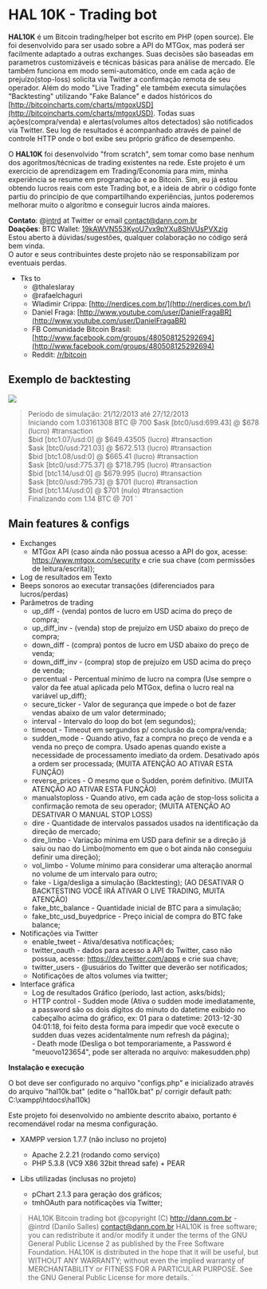 # HAL 10K - Trading bot

**HAL10K** é um Bitcoin trading/helper bot escrito em PHP (open source). Ele foi desenvolvido para ser usado sobre a API do MTGox, mas poderá ser facilmente adaptado a outras exchanges. Suas decisões são baseadas em parametros customizáveis e técnicas básicas para análise de mercado. Ele também funciona em modo semi-automático, onde em cada ação de prejuízo(stop-loss) solicita via Twitter a confirmação remota de seu operador. Além do modo "Live Trading" ele também executa simulações "Backtesting" utilizando "Fake Balance" e dados históricos do [http://bitcoincharts.com/charts/mtgoxUSD](http://bitcoincharts.com/charts/mtgoxUSD). Todas suas ações(compra/venda) e alertas(volumes altos detectados) são notificados via Twitter. Seu log de resultados é acompanhado através de painel de controle HTTP onde o bot exibe seu próprio gráfico de desempenho.

O **HAL10K** foi desenvolvido "from scratch", sem tomar como base nenhum dos agorítmos/técnicas de trading existentes na rede. Este projeto é um exercício de aprendizagem em Trading/Economia para mim, minha experiência se resume em programação e ao Bitcoin. Sim, eu já estou obtendo lucros reais com este Trading bot, e a ideia de abrir o código fonte partiu do princípio de que compartilhando experiências, juntos poderemos melhorar muito o algorítmo e conseguir lucros ainda maiores.

**Contato**: @[intrd](http://twitter.com/intrd) at Twitter or email [contact@dann.com.br](mailto:contact@dann.com.br)   
**Doações**: BTC Wallet: [19kAWVN553KyoU7vx9pYXu8ShVUsPVXzig](https://blockchain.info/address/19kAWVN553KyoU7vx9pYXu8ShVUsPVXzig)   
Estou aberto à dúvidas/sugestões, qualquer colaboração no código será bem vinda.    
O autor e seus contribuintes deste projeto não se responsabilizam por eventuais perdas.     

* Tks to
   - @thaleslaray 
   - @rafaelchaguri 
   - Wladimir Crippa: [http://nerdices.com.br/](http://nerdices.com.br/) 
   - Daniel Fraga: [http://www.youtube.com/user/DanielFragaBR](http://www.youtube.com/user/DanielFragaBR) 
   - FB Comunidade Bitcoin Brasil: [http://www.facebook.com/groups/480508125292694](http://www.facebook.com/groups/480508125292694) 
   - Reddit: [/r/bitcoin](http://www.reddit.com/r/bitcoin) 

## Exemplo de backtesting

![](http://dann.com.br/chart_sample.png)

>Período de simulação: 21/12/2013 até 27/12/2013    
>Iniciando com 1.03161308 BTC @ 700 
>$ask [btc0/usd:699.43] @ $678 (lucro) #transaction  
>$bid [btc1.07/usd:0] @ $649.43505 (lucro) #transaction  
>$ask [btc0/usd:721.03] @ $672.513 (lucro) #transaction  
>$bid [btc1.08/usd:0] @ $665.41 (lucro) #transaction     
>$ask [btc0/usd:775.37] @ $718.795 (lucro) #transaction  
>$bid [btc1.14/usd:0] @ $679.995 (lucro) #transaction    
>$ask [btc0/usd:795.73] @ $701 (lucro) #transaction  
>$bid [btc1.14/usd:0] @ $701 (nulo) #transaction     
>Finalizando com 1.14 BTC @ 701 
`

## Main features & configs

* Exchanges
   - MTGox API (caso ainda não possua acesso a API do gox, acesse: https://www.mtgox.com/security e crie sua chave (com permissões de leitura/escrita)); 
* Log de resultados em Texto
* Beeps sonoros ao executar transações (diferenciados para lucros/perdas)
* Parâmetros de trading
   - up_diff - (venda) pontos de lucro em USD acima do preço de compra;    
   - up_diff_inv - (venda) stop de prejuízo em USD abaixo do preço de compra;  
   - down_diff - (compra) pontos de lucro em USD abaixo do preço de venda;     
   - down_diff_inv - (compra) stop de prejuízo em USD acima do preço de venda;     
   - percentual - Percentual mínimo de lucro na compra (Use sempre o valor da fee atual aplicada pelo MTGox, defina o lucro real na variável up_diff);    
   - secure_ticker - Valor de segurança que impede o bot de fazer vendas abaixo de um valor determinado;   
   - interval - Intervalo do loop do bot (em segundos);    
   - timeout - Timeout em sergundos p/ conclusão da compra/venda;  
   - sudden_mode - Quando ativo, faz a compra no preço de venda e a venda no preço de compra. Usado apenas quando existe a necessidade de processamento imediato da ordem. Desativado após a ordem ser processada; (MUITA ATENÇÃO AO ATIVAR ESTA FUNÇÃO)     
   - reverse_prices - O mesmo que o Sudden, porém definitivo. (MUITA ATENÇÃO AO ATIVAR ESTA FUNÇÃO)    
   - manualstoploss - Quando ativo, em cada ação de stop-loss solicita a confirmação remota de seu operador; (MUITA ATENÇÃO AO DESATIVAR O MANUAL STOP LOSS)    
   - dire - Quantidade de intervalos passados usados na identificação da direção de mercado;   
   - dire_limbo - Variação mínima em USD para definir se a direção já saiu ou nao do Limbo(momento em que o bot ainda não conseguiu definir uma direção);     
   - vol_limbo - Volume mínimo para considerar uma alteração anormal no volume de um intervalo para outro;     
   - fake - Liga/desliga a simulação (Backtesting); (AO DESATIVAR O BACKTESTING VOCÊ IRÁ ATIVAR O LIVE TRADING, MUITA ATENÇÃO)    
   - fake_btc_balance - Quantidade inicial de BTC para a simulação;    
   - fake_btc_usd_buyedprice - Preço inicial de compra do BTC fake balance;    
* Notificações via Twitter
   - enable_tweet - Ativa/desativa notificações;   
   - twitter_oauth - dados para acesso a API do Twitter, caso não possua, acesse: https://dev.twitter.com/apps e crie sua chave;  
   - twitter_users - @usuários do Twitter que deverão ser notificados;     
   - Notificações de altos volumes via twitter;  
* Interface gráfica
   - Log de resultados Gráfico (período, last action, asks/bids);  
  * HTTP control
         - Sudden mode (Ativa o sudden mode imediatamente, a password são os dois dígitos do minuto do datetime exibido no cabeçalho acima do gráfico, ex: 01 para o datetime: 2013-12-30 04:01:18, foi feito desta forma para impedir que você execute o sudden duas vezes acidentalmente num refresh da página);  
         - Death mode (Desliga o bot temporariamente, a Password é "meuovo123654", pode ser alterada no arquivo: makesudden.php)     

**Instalação e execução**   

O bot deve ser configurado no arquivo "configs.php" e inicializado através do arquivo "hal10k.bat" (edite o "hal10k.bat" p/ corrigir default path: C:\xampp\htdocs\hal10k)   

Este projeto foi desenvolvido no ambiente descrito abaixo, portanto é recomendável rodar na mesma configuração.     
* XAMPP version 1.7.7 (não incluso no projeto)  
   + Apache 2.2.21 (rodando como serviço)  
   + PHP 5.3.8 (VC9 X86 32bit thread safe) + PEAR  

* Libs utilizadas (inclusas no projeto)   
   + pChart 2.1.3 para geração dos gráficos;   
   + tmhOAuth para notificações via Twitter;   

>HAL10K Bitcoin trading bot
>@copyright (C) http://dann.com.br - @intrd (Danilo Salles) <contact@dann.com.br>
>HAL10K is free software; you can redistribute it and/or
>modify it under the terms of the GNU General Public License 2
>as published by the Free Software Foundation.
>HAL10K is distributed in the hope that it will be useful,
>but WITHOUT ANY WARRANTY; without even the implied warranty of
>MERCHANTABILITY or FITNESS FOR A PARTICULAR PURPOSE.  See the
>GNU General Public License for more details.
`
